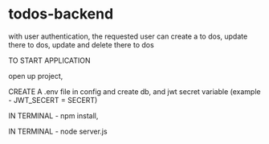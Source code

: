 # todos-backend
with user authentication, the requested user can create a to dos, update there to dos, update and delete there to dos

TO START APPLICATION

open up project,


CREATE A .env file in config and create db, and jwt secret variable (example - JWT_SECERT = SECERT)


IN TERMINAL - npm install,


IN TERMINAL - node server.js
